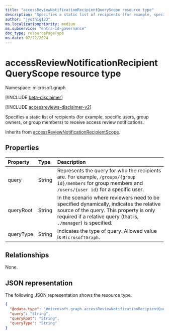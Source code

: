 ```yaml
---
title: "accessReviewNotificationRecipientQueryScope resource type"
description: "Specifies a static list of recipients (for example, specific users, group owners, or group members) to receive access review notifications."
author: "jyothig123"
ms.localizationpriority: medium
ms.subservice: "entra-id-governance"
doc_type: resourcePageType
ms.date: 07/22/2024
---
```


# accessReviewNotificationRecipientQueryScope resource type

Namespace: microsoft.graph

[!INCLUDE [beta-disclaimer](../../includes/beta-disclaimer.md)]

[!INCLUDE [accessreviews-disclaimer-v2](../../includes/accessreviews-disclaimer-v2.md)]

Specifies a static list of recipients (for example, specific users, group owners, or group members) to receive access review notifications.

Inherits from [accessReviewNotificationRecipientScope](../resources/accessreviewnotificationrecipientscope.md).

## Properties

| Property | Type | Description |
| :-------------------------| :---------- | :---------- |
| query | String | Represents the query for who the recipients are. For example, `/groups/{group id}/members` for group members and `/users/{user id}` for a specific user. |
| queryRoot | String | In the scenario where reviewers need to be specified dynamically, indicates the relative source of the query. This property is only required if a relative query (that is, `./manager`) is specified. |
| queryType | String | Indicates the type of query. Allowed value is `MicrosoftGraph`. |

## Relationships

None.

## JSON representation

The following JSON representation shows the resource type.

<!-- {
  "blockType": "resource",
  "@odata.type": "microsoft.graph.accessReviewNotificationRecipientQueryScope"
}
-->
``` json
{
  "@odata.type": "#microsoft.graph.accessReviewNotificationRecipientQueryScope",
  "query": "String",
  "queryRoot": "String",
  "queryType": "String"
}
```
